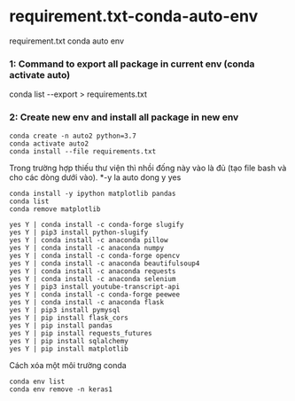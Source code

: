 # requirement.txt-conda-auto-env
requirement.txt conda auto env


### 1: Command to export all package in current env (conda activate auto)
conda list --export > requirements.txt

### 2: Create new env and install all package in new env
```
conda create -n auto2 python=3.7
conda activate auto2
conda install --file requirements.txt
```


Trong trường hợp thiếu thư viện thì nhồi đống này vào là đủ (tạo file bash và cho các dòng dưới vào).
*-y la auto dong y yes
```
conda install -y ipython matplotlib pandas
conda list
conda remove matplotlib
```
```
yes Y | conda install -c conda-forge slugify
yes Y | pip3 install python-slugify
yes Y | conda install -c anaconda pillow
yes Y | conda install -c anaconda numpy
yes Y | conda install -c conda-forge opencv
yes Y | conda install -c anaconda beautifulsoup4
yes Y | conda install -c anaconda requests
yes Y | conda install -c anaconda selenium
yes Y | pip3 install youtube-transcript-api
yes Y | conda install -c conda-forge peewee
yes Y | conda install -c anaconda flask
yes Y | pip3 install pymysql
yes Y | pip install flask_cors
yes Y | pip install pandas
yes Y | pip install requests_futures
yes Y | pip install sqlalchemy
yes Y | pip install matplotlib
```

Cách xóa một môi trường conda
```
conda env list
conda env remove -n keras1
```
